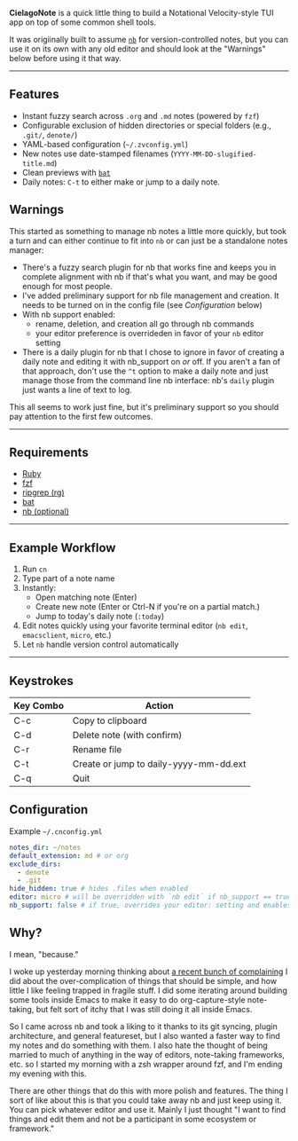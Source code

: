 **CielagoNote** is a quick little thing to build a Notational Velocity-style TUI app on top of some common shell tools. 

It was origiinally built to assume [`nb`](https://github.com/xwmx/nb) for version-controlled notes, but you can use it on its own with any old editor and should look at the "Warnings" below before using it that way. 

---

## Features

- Instant fuzzy search across `.org` and `.md` notes (powered by `fzf`)
- Configurable exclusion of hidden directories or special folders (e.g., `.git/`, `denote/`)
- YAML-based configuration (`~/.zvconfig.yml`)
- New notes use date-stamped filenames (`YYYY-MM-DD-slugified-title.md`)
- Clean previews with [`bat`](https://github.com/sharkdp/bat)
- Daily notes: `C-t` to either make or jump to a daily note. 

## Warnings

This started as something to manage nb notes a little more quickly, but took a turn and can either continue to fit into `nb` or can just be a standalone notes manager: 

- There's a fuzzy search plugin for nb that works fine and keeps you in complete alignment with nb if that's what you want, and may be good enough for most people. 
- I've added preliminary support for nb file management and creation. It needs to be turned on in the config file (see _Configuration_ below)
- With nb support enabled: 
  - rename, deletion, and creation all go through nb commands
  - your editor preference is overrideden in favor of your `nb` editor setting
- There is a daily plugin for nb that I chose to ignore in favor of creating a daily note and editing it with nb_support on _or_ off. If you aren't a fan of that approach, don't use the `^t` option to make a daily note and just manage those from the command line nb interface: nb's `daily` plugin just wants a line of text to log. 

This all seems to work just fine, but it's preliminary support so you should pay attention to the first few outcomes. 

---

## Requirements


- [Ruby](https://www.ruby-lang.org/) 
- [fzf](https://github.com/junegunn/fzf)
- [ripgrep (rg)](https://github.com/BurntSushi/ripgrep)
- [bat](https://github.com/sharkdp/bat) 
- [nb (optional)](https://github.com/xwmx/nb)


--- 

## Example Workflow

1. Run `cn`
2. Type part of a note name
3. Instantly:
   - Open matching note (Enter)
   - Create new note (Enter or Ctrl-N if you're on a partial match.)
   - Jump to today's daily note (`:today`)
4. Edit notes quickly using your favorite terminal editor (`nb edit`, `emacsclient`, `micro`, etc.)
5. Let `nb` handle version control automatically

---

## Keystrokes

|Key Combo | Action |
|----|----|
|C-c | Copy to clipboard|
|C-d | Delete note (with confirm)|
|C-r | Rename file|
|C-t | Create or jump to daily-yyyy-mm-dd.ext|
|C-q | Quit|

## Configuration

Example `~/.cnconfig.yml`

```yaml
notes_dir: ~/notes
default_extension: md # or org
exclude_dirs:
  - denote
  - .git
hide_hidden: true # hides .files when enabled
editor: micro # will be overridden with `nb edit` if nb_support == true
nb_support: false # if true, overrides your editor: setting and enables nb file management
```

## Why?

I mean, "because."

I woke up yesterday morning thinking about [a recent bunch of complaining][blog] I did about the over-complication of things that should be simple, and how little I like feeling trapped in fragile stuff. I did some iterating around building some tools inside Emacs to make it easy to do org-capture-style note-taking, but felt sort of itchy that I was still doing it all inside Emacs. 

So I came across nb and took a liking to it thanks to its git syncing, plugin architecture, and general featureset, but I also wanted a faster way to find my notes and do something with them.  I also hate the thought of being married to much of anything in the way of editors, note-taking frameworks, etc. so I started my morning with a zsh wrapper around fzf, and I'm ending my evening with this. 

There are other things that do this with more polish and features. The thing I sort of like about this is that you could take away nb and just keep using it. You can pick whatever editor and use it. Mainly I just thought "I want to find things and edit them and not be a participant in some ecosystem or framework."


[blog]: https://puddingtime.org/lmno-blog-captureel-and-the-whole-lightweight-text-thing
